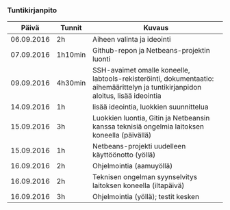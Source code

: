 ### Tuntikirjanpito
Päivä | Tunnit | Kuvaus
--------------- | ----- | ------
06.09.2016 | 2h | Aiheen valinta ja ideointi
07.09.2016 | 1h10min | Github-repon ja Netbeans-projektin luonti
09.09.2016 | 4h30min | SSH-avaimet omalle koneelle, labtools-rekisteröinti, dokumentaatio: aihemäärittelyn ja tuntikirjanpidon aloitus, lisää ideointia
14.09.2016 | 1h | lisää ideointia, luokkien suunnittelua
15.09.2016 | 3h | Luokkien luontia, Gitin ja Netbeansin kanssa teknisiä ongelmia laitoksen koneella (päivällä)
15.09.2016 | 1h | Netbeans-projekti uudelleen käyttöönotto (yöllä)
16.09.2016 | 2h | Ohjelmointia (aamuyöllä)
16.09.2016 | 2h | Teknisen ongelman syynselvitys laitoksen koneella (iltapäivä)
16.09.2016 | 3h | Ohjelmointia (yöllä); testit kesken
